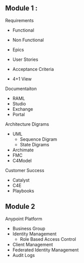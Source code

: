 ## Module 1 : 

Requirements

  - Functional
  - Non Functional

  - Epics
  - User Stories
  - Acceptance Criteria
  - 4+1 View
  
Documentaiton

  - RAML
  - Studio
  - Exchange
  - Portal

Architecture Digrams

  - UML
    - Sequence Digram
    - State Digrams
  - Archimate
  - FMC
  - C4Model

Customer Success

  - Catalyst
  - C4E
  - Playbooks

## Module 2

Anypoint Platform

  - Business Group
  - Identity Management
    - Role Based Access Control
  - Client Management
  - Federated Identity Management
  - Audit Logs


  

